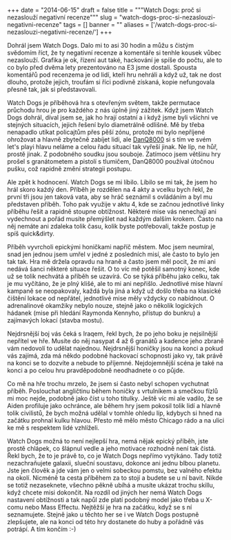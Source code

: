 
+++
date = "2014-06-15"
draft = false
title = """Watch Dogs: proč si nezaslouží negativní recenze"""
slug = "watch-dogs-proc-si-nezaslouzi-negativni-recenze"
tags = []
banner = ""
aliases = ['/watch-dogs-proc-si-nezaslouzi-negativni-recenze/']
+++

Dohrál jsem Watch Dogs. Dalo mi to asi 30 hodin a můžu s čistým svědomím říct, že ty negativní recenze a komentáře si tenhle kousek vůbec nezaslouží. Grafika je ok, řízení aut také, hackování je spíše do počtu, ale to co bylo před dvěma lety prezentováno na E3 jsme dostali. Spousta komentářů pod recenzema je od lidí, kteří hru nehráli a když už, tak ne dost dlouho, protože jejich, troufám si říci podivně získaná, kopie nefungovala přesně tak, jak si představovali.

Watch Dogs je příběhová hra s otevřeným světem, takže permutace průchodu hrou je pro každého z nás úplně jiný zážitek. Když jsem Watch Dogs dohrál, díval jsem se, jak ho hrají ostatní a i když jsme byli všichni ve stejných situacích, jejich řešení bylo diametrálně odlišné. Mě by třeba nenapadlo utíkat policajtům přes pěší zónu, protože mi bylo nepříjené ohrožovat a hlavně zbytečně zabíjet lidi, ale [DanQ8000](https://www.youtube.com/user/DanQ8000/videos) si s tím ve svém let's playi hlavu neláme a celou řadu situací tak vyřeší jinak. Ne líp, ne hůř, prostě jinak. Z podobného soudku jsou souboje. Zatímoco jsem většinu hry prošel s granátometem a pistolí s tlumičem, DanQ8000 používal útočnou pušku, což rapidně změní strategii postupu.

Ale zpět k hodnocení. Watch Dogs se mi líbilo. Líbilo se mi tak, že jsem ho hrál skoro každý den. Příběh je rozdělen na 4 akty a vcelku bych řekl, že první tři jsou jen taková vata, aby se hráč seznámil s ovládáním a byl mu představen příběh. Toho pak využije v aktu 4, kde se začnou jednotlivé linky příběhu řešit a rapidně stoupne obtížnost. Některé mise vás nenechají ani vydechnout a pořád musíte přemýšlet nad každým dalším krokem. Často na něj nemáte ani zdaleka tolik času, kolik byste potřebovali, takže postup je spíš quick&dirty.

Příběh vyvrcholi epickými honičkami napříč městem. Moc jsem neumíral, snad jen jednou jsem umřel v jedné z posledních misí, ale často to bylo jen tak tak. Hra mě držela opravdu na hraně a často jsem měl pocit, že mi ani nedává šanci některé situace řešit. O to víc mě potěšil samotný konec, kde už se tolik nechvátá a příběh se uzavírá. Co se týká příběhu jako celku, tak je mu vyčítáno, že je plný klišé, ale to mi ani nepřišlo. Jednotlivé mise hlavní kampaně se neopakovaly, každá byla jiná a když už došlo třeba na klasické čištění lokace od nepřátel, jednotlivé mise měly vždycky co nabídnout. O adrenalinové okamžiky nebylo nouze, stejně jako o několik logických hádanek (mise při hledání Raymonda Kennyho, přístup do bunkru) a zajímavých lokací (stavba mostu).

Nejdrsnější boj vás čeká s Iraqem, řekl bych, že po jeho boku je nejsilnější nepřítel ve hře. Musíte do něj nasypat 4 až 6 granátů a kadence jeho zbraně vám nedovolí to udělat najednou. Nejdrsnější honičky jsou na konci a pokud vás zajímá, zda má někdo podobné hackovací schopnosti jako vy, tak právě na konci se to dozvíte a nebude to příjemné. Nejdojemnější scéna je také na konci a po celou hru pravděpodobně neodhadnete o co půjde.

Co mě na hře trochu mrzelo, že jsem si často nebyl schopen vychutnat příběh. Poslouchat angličtinu během honičky s vrtulníkem a smečkou fízlů mi moc nejde, podobně jako číst u toho titulky. Ještě víc mi ale vadilo, že se Aiden profiluje jako ochránce, ale během hry jsem pokosil tolik lidí a hlavně tolik civilistů, že bych možná udělal v tomhle ohledu líp, kdybych si hned na začátku prohnal kulku hlavou. Přesto mě mělo město Chicago rádo a na ulici ke mě s respektem lidé vzhlíželi.

Watch Dogs možná to není nejlepší hra, nemá nějak epický příběh, jste prostě chlápek, co šlápnul vedle a jeho motivace rozhodně není tak čistá. Řekl bych, že to je právě to, co je Watch Dogs nepřímo vytýkáno. Tady totiž nezachraňujete galaxii, slueční soustavu, dokonce ani jednu blbou planetu. Jste jen člověk a jde vám jen o velmi sobeckou pomstu, bez valného efektu na okolí. Nicméně ta cesta příběhem za to stojí a budete se u ní bavit. Nikde se totiž nezaseknete, všechno pěkně ubíhá a musíte ukázat trochu skillu, když chcete misi dokončit. Na rozdíl od jiných her nemá Watch Dogs nastavení obtížnosti a tak napůl zde platí podobný model jako třeba u X-comu nebo Mass Effectu. Nejtěžší je hra na začátku, když se s ní seznamujete. Stejně jako u těchto her se i ve Watch Dogs postupně zlepšujete, ale na konci od této hry dostanete do huby a pořádně vás potrápí. A tím končím :-)

